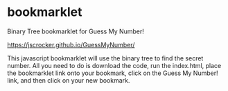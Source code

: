 # bookmarklet
Binary Tree bookmarklet for Guess My Number! 

https://jscrocker.github.io/GuessMyNumber/

This javascript bookmarklet will use the binary tree to find the secret number. All you need to do is download the code, run the index.html, place the bookmarklet link onto your bookmark, click on the Guess My Number! link, and then click on your new bookmark.